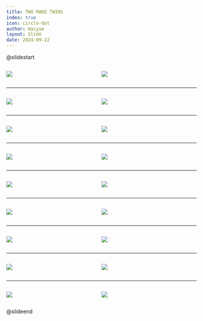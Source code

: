 ```yaml
---
title: TWO MAKE TWINS
index: true
icon: circle-dot
author: Haiyue
layout: Slide
date: 2024-09-22
---
```

 
@slidestart

<div style="display:flex">
<div style="flex:1">

![](https://raw.githubusercontent.com/yclord/reading/refs/heads/master/english/Level-L/TWO%20MAKE%20TWINS/001.webp)
</div>
<div style="flex:1">

![](https://raw.githubusercontent.com/yclord/reading/refs/heads/master/english/Level-L/TWO%20MAKE%20TWINS/002.webp)
</div>
</div>

---

<div style="display:flex">
<div style="flex:1">

![](https://raw.githubusercontent.com/yclord/reading/refs/heads/master/english/Level-L/TWO%20MAKE%20TWINS/003.webp)
</div>
<div style="flex:1">

![](https://raw.githubusercontent.com/yclord/reading/refs/heads/master/english/Level-L/TWO%20MAKE%20TWINS/004.webp)
</div>
</div>

---

<div style="display:flex">
<div style="flex:1">

![](https://raw.githubusercontent.com/yclord/reading/refs/heads/master/english/Level-L/TWO%20MAKE%20TWINS/005.webp)
</div>
<div style="flex:1">

![](https://raw.githubusercontent.com/yclord/reading/refs/heads/master/english/Level-L/TWO%20MAKE%20TWINS/006.webp)
</div>
</div>

---

<div style="display:flex">
<div style="flex:1">

![](https://raw.githubusercontent.com/yclord/reading/refs/heads/master/english/Level-L/TWO%20MAKE%20TWINS/007.webp)
</div>
<div style="flex:1">

![](https://raw.githubusercontent.com/yclord/reading/refs/heads/master/english/Level-L/TWO%20MAKE%20TWINS/008.webp)
</div>
</div>

---

<div style="display:flex">
<div style="flex:1">

![](https://raw.githubusercontent.com/yclord/reading/refs/heads/master/english/Level-L/TWO%20MAKE%20TWINS/009.webp)
</div>
<div style="flex:1">

![](https://raw.githubusercontent.com/yclord/reading/refs/heads/master/english/Level-L/TWO%20MAKE%20TWINS/010.webp)
</div>
</div>

---

<div style="display:flex">
<div style="flex:1">

![](https://raw.githubusercontent.com/yclord/reading/refs/heads/master/english/Level-L/TWO%20MAKE%20TWINS/011.webp)
</div>
<div style="flex:1">

![](https://raw.githubusercontent.com/yclord/reading/refs/heads/master/english/Level-L/TWO%20MAKE%20TWINS/012.webp)
</div>
</div>

---

<div style="display:flex">
<div style="flex:1">

![](https://raw.githubusercontent.com/yclord/reading/refs/heads/master/english/Level-L/TWO%20MAKE%20TWINS/013.webp)
</div>
<div style="flex:1">

![](https://raw.githubusercontent.com/yclord/reading/refs/heads/master/english/Level-L/TWO%20MAKE%20TWINS/014.webp)
</div>
</div>

---

<div style="display:flex">
<div style="flex:1">

![](https://raw.githubusercontent.com/yclord/reading/refs/heads/master/english/Level-L/TWO%20MAKE%20TWINS/015.webp)
</div>
<div style="flex:1">

![](https://raw.githubusercontent.com/yclord/reading/refs/heads/master/english/Level-L/TWO%20MAKE%20TWINS/016.webp)
</div>
</div>

---

<div style="display:flex">
<div style="flex:1">

![](https://raw.githubusercontent.com/yclord/reading/refs/heads/master/english/Level-L/TWO%20MAKE%20TWINS/017.webp)
</div>
<div style="flex:1">

![](https://raw.githubusercontent.com/yclord/reading/refs/heads/master/english/Level-L/TWO%20MAKE%20TWINS/018.webp)
</div>
</div>

@slideend
